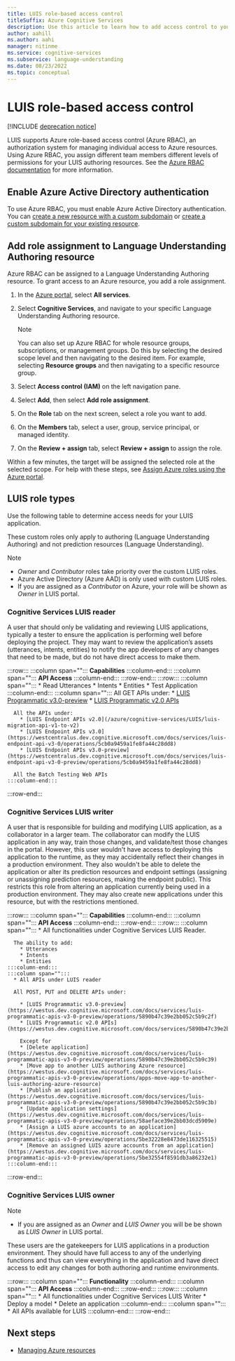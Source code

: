 ```yaml
---
title: LUIS role-based access control
titleSuffix: Azure Cognitive Services
description: Use this article to learn how to add access control to your LUIS resource
author: aahill
ms.author: aahi
manager: nitinme
ms.service: cognitive-services
ms.subservice: language-understanding
ms.date: 08/23/2022
ms.topic: conceptual
---
```


# LUIS role-based access control

[!INCLUDE [deprecation notice](./includes/deprecation-notice.md)]


LUIS supports Azure role-based access control (Azure RBAC), an authorization system for managing individual access to Azure resources. Using Azure RBAC, you assign different team members different levels of permissions for your LUIS authoring resources. See the [Azure RBAC documentation](../../role-based-access-control/index.yml) for more information.

## Enable Azure Active Directory authentication 

To use Azure RBAC, you must enable Azure Active Directory authentication. You can [create a new resource with a custom subdomain](../authentication.md#create-a-resource-with-a-custom-subdomain) or [create a custom subdomain for your existing resource](../cognitive-services-custom-subdomains.md#how-does-this-impact-existing-resources).

## Add role assignment to Language Understanding Authoring resource

Azure RBAC can be assigned to a Language Understanding Authoring resource. To grant access to an Azure resource, you add a role assignment.
1. In the [Azure portal](https://portal.azure.com/), select **All services**. 
2. Select **Cognitive Services**, and navigate to your specific Language Understanding Authoring resource.
   > [!NOTE]
   > You can also set up Azure RBAC for whole resource groups, subscriptions, or management groups. Do this by selecting the desired scope level and then navigating to the desired item. For example, selecting **Resource groups** and then navigating to a specific resource group.

1. Select **Access control (IAM)** on the left navigation pane.
1. Select **Add**, then select **Add role assignment**.
1. On the **Role** tab on the next screen, select a role you want to add.
1. On the **Members** tab, select a user, group, service principal, or managed identity.
1. On the **Review + assign** tab, select **Review + assign** to assign the role.

Within a few minutes, the target will be assigned the selected role at the selected scope. For help with these steps, see [Assign Azure roles using the Azure portal](../../role-based-access-control/role-assignments-portal.md).


## LUIS role types

Use the following table to determine access needs for your LUIS application.

These custom roles only apply to authoring (Language Understanding Authoring) and not prediction resources (Language Understanding).

> [!NOTE]
> * *Owner* and *Contributor* roles take priority over the custom LUIS roles.
> * Azure Active Directory (Azure AAD) is only used with custom LUIS roles.
> * If you are assigned as a *Contributor* on Azure, your role will be shown as *Owner* in LUIS portal.


### Cognitive Services LUIS reader

A user that should only be validating and reviewing LUIS applications, typically a tester to ensure the application is performing well before deploying the project. They may want to review the application’s assets (utterances, intents, entities) to notify the app developers of any changes that need to be made, but do not have direct access to make them.


:::row:::
    :::column span="":::
        **Capabilities**
    :::column-end:::
    :::column span="":::
        **API Access**
    :::column-end:::
:::row-end:::
:::row:::
    :::column span="":::
        * Read Utterances
        * Intents 
        * Entities
        * Test Application
    :::column-end:::
    :::column span="":::
      All GET APIs under: 
        * [LUIS Programmatic v3.0-preview](https://westus.dev.cognitive.microsoft.com/docs/services/luis-programmatic-apis-v3-0-preview/operations/5890b47c39e2bb052c5b9c2f)
        * [LUIS Programmatic v2.0 APIs](https://westus.dev.cognitive.microsoft.com/docs/services/5890b47c39e2bb17b84a55ff/operations/5890b47c39e2bb052c5b9c2f)

      All the APIs under: 
        * [LUIS Endpoint APIs v2.0](/azure/cognitive-services/LUIS/luis-migration-api-v1-to-v2)
        * [LUIS Endpoint APIs v3.0](https://westcentralus.dev.cognitive.microsoft.com/docs/services/luis-endpoint-api-v3-0/operations/5cb0a9459a1fe8fa44c28dd8)
        * [LUIS Endpoint APIs v3.0-preview](https://westcentralus.dev.cognitive.microsoft.com/docs/services/luis-endpoint-api-v3-0-preview/operations/5cb0a9459a1fe8fa44c28dd8)

      All the Batch Testing Web APIs
    :::column-end:::
:::row-end:::

### Cognitive Services LUIS writer

A user that is responsible for building and modifying LUIS application, as a collaborator in a larger team. The collaborator can modify the LUIS application in any way, train those changes, and validate/test those changes in the portal. However, this user wouldn't have access to deploying this application to the runtime, as they may accidentally reflect their changes in a production environment. They also wouldn't be able to delete the application or alter its prediction resources and endpoint settings (assigning or unassigning prediction resources, making the endpoint public). This restricts this role from altering an application currently being used in a production environment. They may also create new applications under this resource, but with the restrictions mentioned.

:::row:::
    :::column span="":::
        **Capabilities**
    :::column-end:::
    :::column span="":::
        **API Access**
    :::column-end:::
:::row-end:::
:::row:::
    :::column span="":::
      * All functionalities under Cognitive Services LUIS Reader. 

      The ability to add: 
        * Utterances
        * Intents
        * Entities
    :::column-end:::
    :::column span="":::
      * All APIs under LUIS reader

      All POST, PUT and DELETE APIs under:

        * [LUIS Programmatic v3.0-preview](https://westus.dev.cognitive.microsoft.com/docs/services/luis-programmatic-apis-v3-0-preview/operations/5890b47c39e2bb052c5b9c2f)
        * [LUIS Programmatic v2.0 APIs](https://westus.dev.cognitive.microsoft.com/docs/services/5890b47c39e2bb17b84a55ff/operations/5890b47c39e2bb052c5b9c2d)

        Except for
        * [Delete application](https://westus.dev.cognitive.microsoft.com/docs/services/luis-programmatic-apis-v3-0-preview/operations/5890b47c39e2bb052c5b9c39)
        * [Move app to another LUIS authoring Azure resource](https://westus.dev.cognitive.microsoft.com/docs/services/luis-programmatic-apis-v3-0-preview/operations/apps-move-app-to-another-luis-authoring-azure-resource)
        * [Publish an application](https://westus.dev.cognitive.microsoft.com/docs/services/luis-programmatic-apis-v3-0-preview/operations/5890b47c39e2bb052c5b9c3b)
        * [Update application settings](https://westus.dev.cognitive.microsoft.com/docs/services/luis-programmatic-apis-v3-0-preview/operations/58aeface39e2bb03dcd5909e)
        * [Assign a LUIS azure accounts to an application](https://westus.dev.cognitive.microsoft.com/docs/services/luis-programmatic-apis-v3-0-preview/operations/5be32228e8473de116325515)
        * [Remove an assigned LUIS azure accounts from an application](https://westus.dev.cognitive.microsoft.com/docs/services/luis-programmatic-apis-v3-0-preview/operations/5be32554f8591db3a86232e1)
    :::column-end:::
:::row-end:::

### Cognitive Services LUIS owner

> [!NOTE]
> * If you are assigned as an *Owner* and *LUIS Owner* you will be be shown as *LUIS Owner* in LUIS portal.

These users are the gatekeepers for LUIS applications in a production environment. They should have full access to any of the underlying functions and thus can view everything in the application and have direct access to edit any changes for both authoring and runtime environments.

:::row:::
    :::column span="":::
        **Functionality**
    :::column-end:::
    :::column span="":::
        **API Access**
    :::column-end:::
:::row-end:::
:::row:::
    :::column span="":::
      * All functionalities under Cognitive Services LUIS Writer
      * Deploy a model
      * Delete an application
    :::column-end:::
    :::column span="":::
      * All APIs available for LUIS
    :::column-end:::
:::row-end:::

## Next steps

* [Managing Azure resources](./luis-how-to-azure-subscription.md?branch=pr-en-us-171715&tabs=portal#authoring-resource)
